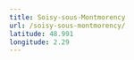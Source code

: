 ```yaml
---
title: Soisy-sous-Montmorency
url: /soisy-sous-montmorency/
latitude: 48.991
longitude: 2.29
---
```

